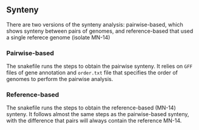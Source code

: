 ## Synteny

There are two versions of the synteny analysis: pairwise-based, which shows synteny between pairs of genomes, and reference-based that used a single referece genome (isolate MN-14)

### Pairwise-based

The snakefile runs the steps to obtain the pairwise synteny. It relies on `GFF` files of gene annotation and `order.txt` file that specifies the order of genomes to perform the pairwise analysis.


### Reference-based
The snakefile runs the steps to obtain the reference-based (MN-14) synteny. It follows almost the same steps as the pairwise-based synteny, with the difference that pairs will always contain the reference MN-14.